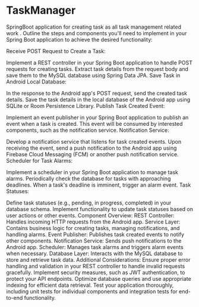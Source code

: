 # TaskManager
SpringBoot application  for creating  task  as all task management related work .
Outline the steps and components you'll need to implement in your Spring Boot application to achieve the desired functionality:

Receive POST Request to Create a Task:

Implement a REST controller in your Spring Boot application to handle POST requests for creating tasks.
Extract task details from the request body and save them to the MySQL database using Spring Data JPA.
Save Task in Android Local Database:

In the response to the Android app's POST request, send the created task details.
Save the task details in the local database of the Android app using SQLite or Room Persistence Library.
Publish Task Created Event:

Implement an event publisher in your Spring Boot application to publish an event when a task is created.
This event will be consumed by interested components, such as the notification service.
Notification Service:

Develop a notification service that listens for task created events.
Upon receiving the event, send a push notification to the Android app using Firebase Cloud Messaging (FCM) or another push notification service.
Scheduler for Task Alarms:

Implement a scheduler in your Spring Boot application to manage task alarms.
Periodically check the database for tasks with approaching deadlines.
When a task's deadline is imminent, trigger an alarm event.
Task Statuses:

Define task statuses (e.g., pending, in progress, completed) in your database schema.
Implement functionality to update task statuses based on user actions or other events.
Component Overview:
REST Controller: Handles incoming HTTP requests from the Android app.
Service Layer: Contains business logic for creating tasks, managing notifications, and handling alarms.
Event Publisher: Publishes task created events to notify other components.
Notification Service: Sends push notifications to the Android app.
Scheduler: Manages task alarms and triggers alarm events when necessary.
Database Layer: Interacts with the MySQL database to store and retrieve task data.
Additional Considerations:
Ensure proper error handling and validation in your REST controller to handle invalid requests gracefully.
Implement security measures, such as JWT authentication, to protect your API endpoints.
Optimize database queries and use appropriate indexing for efficient data retrieval.
Test your application thoroughly, including unit tests for individual components and integration tests for end-to-end functionality.
